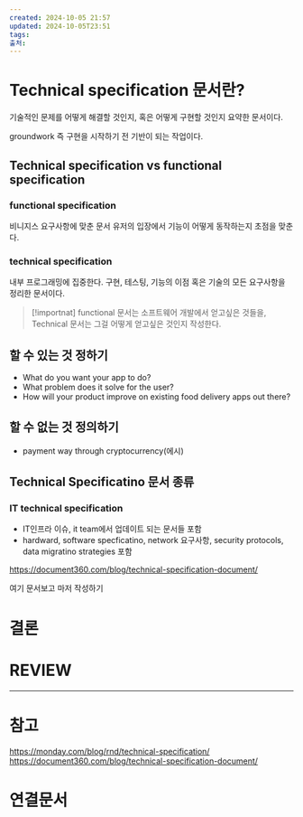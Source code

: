 ```yaml
---
created: 2024-10-05 21:57
updated: 2024-10-05T23:51
tags: 
출처: 
---
```

# Technical specification 문서란?
기술적인 문제를 어떻게 해결할 것인지, 혹은 어떻게 구현할 것인지 요약한 문서이다.

groundwork 즉 구현을 시작하기 전 기반이 되는 작업이다. 

## Technical specification vs functional specification
### functional specification
비니지스 요구사항에 맞춘 문서
유저의 입장에서 기능이 어떻게 동작하는지 초점을 맞춘다.

### technical specification
내부 프로그래밍에 집중한다.
구현, 테스팅, 기능의 이점 혹은 기술의 모든 요구사항을 정리한 문서이다.


>[!importnat]
>functional 문서는 소프트웨어 개발에서 얻고싶은 것들을, 
>Technical 문서는 그걸 어떻게 얻고싶은 것인지 작성한다.


## 할 수 있는 것 정하기
- What do you want your app to do?
- What problem does it solve for the user?
- How will your product improve on existing food delivery apps out there?
## 할 수 없는 것 정의하기
- payment way through cryptocurrency(에시)

## Technical Specificatino 문서 종류
### IT technical specification
- IT인프라 이슈, it team에서 업데이트 되는 문서들 포함
- hardward, software specficatino, network 요구사항, security protocols, data migratino strategies 포함



https://document360.com/blog/technical-specification-document/

여기 문서보고 마저 작성하기




# 결론

# REVIEW


---
# 참고
https://monday.com/blog/rnd/technical-specification/
https://document360.com/blog/technical-specification-document/
# 연결문서